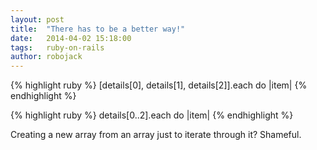 ```yaml
---
layout: post
title:  "There has to be a better way!"
date:   2014-04-02 15:18:00
tags:   ruby-on-rails
author: robojack
---
```



{% highlight ruby %}
[details[0], details[1], details[2]].each do |item|
{% endhighlight %}

{% highlight ruby %}
details[0..2].each do |item|
{% endhighlight %}

Creating a new array from an array just to iterate through it? Shameful.